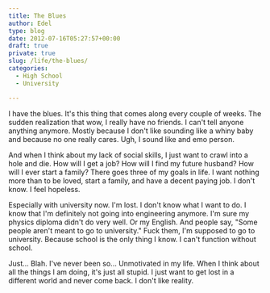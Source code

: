 ```yaml
---
title: The Blues
author: Edel
type: blog
date: 2012-07-16T05:27:57+00:00
draft: true
private: true
slug: /life/the-blues/
categories:
  - High School
  - University

---
```

I have the blues. It's this thing that comes along every couple of weeks. The sudden realization that wow, I really have no friends. I can't tell anyone anything anymore. Mostly because I don't like sounding like a whiny baby and because no one really cares. Ugh, I sound like and emo person.

And when I think about my lack of social skills, I just want to crawl into a hole and die. How will I get a job? How will I find my future husband? How will I ever start a family? There goes three of my goals in life. I want nothing more than to be loved, start a family, and have a decent paying job. I don't know. I feel hopeless.

Especially with university now. I'm lost. I don't know what I want to do. I know that I'm definitely not going into engineering anymore. I'm sure my physics diploma didn't do very well. Or my English. And people say, "Some people aren't meant to go to university." Fuck them, I'm supposed to go to university. Because school is the only thing I know. I can't function without school.

Just... Blah. I've never been so... Unmotivated in my life. When I think about all the things I am doing, it's just all stupid. I just want to get lost in a different world and never come back. I don't like reality.


